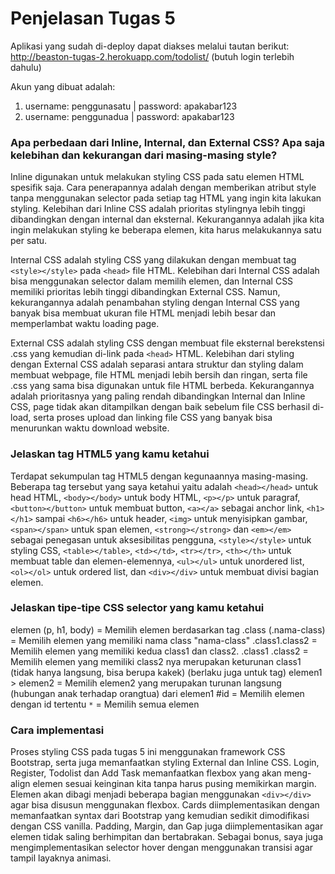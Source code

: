 # Penjelasan Tugas 5

Aplikasi yang sudah di-deploy dapat diakses melalui tautan berikut:
http://beaston-tugas-2.herokuapp.com/todolist/ (butuh login terlebih dahulu)

Akun yang dibuat adalah:
1. username: penggunasatu | password: apakabar123
2. username: penggunadua | password: apakabar123

### Apa perbedaan dari Inline, Internal, dan External CSS? Apa saja kelebihan dan kekurangan dari masing-masing style?
Inline digunakan untuk melakukan styling CSS pada satu elemen HTML spesifik saja. Cara penerapannya adalah dengan memberikan atribut style tanpa menggunakan selector pada setiap tag HTML yang ingin kita lakukan styling. Kelebihan dari Inline CSS adalah prioritas stylingnya lebih tinggi dibandingkan dengan internal dan eksternal. Kekurangannya adalah jika kita ingin melakukan styling ke beberapa elemen, kita harus melakukannya satu per satu.

Internal CSS adalah styling CSS yang dilakukan dengan membuat tag `<style></style>` pada `<head>` file HTML. Kelebihan dari Internal CSS adalah bisa menggunakan selector dalam memilih elemen, dan Internal CSS memiliki prioritas lebih tinggi dibandingkan External CSS. Namun, kekurangannya adalah penambahan styling dengan Internal CSS yang banyak bisa membuat ukuran file HTML menjadi lebih besar dan memperlambat waktu loading page.

External CSS adalah styling CSS dengan membuat file eksternal berekstensi .css yang kemudian di-link pada `<head>` HTML. Kelebihan dari styling dengan External CSS adalah separasi antara struktur dan styling dalam membuat webpage, file HTML menjadi lebih bersih dan ringan, serta file .css yang sama bisa digunakan untuk file HTML berbeda. Kekurangannya adalah prioritasnya yang paling rendah dibandingkan Internal dan Inline CSS, page tidak akan ditampilkan dengan baik sebelum file CSS berhasil di-load, serta proses upload dan linking file CSS yang banyak bisa menurunkan waktu download website.

### Jelaskan tag HTML5 yang kamu ketahui
Terdapat sekumpulan tag HTML5 dengan kegunaannya masing-masing. Beberapa tag tersebut yang saya ketahui yaitu adalah `<head></head>` untuk head HTML, `<body></body>` untuk body HTML, `<p></p>` untuk paragraf, `<button></button>` untuk membuat button, `<a></a>` sebagai anchor link, `<h1></h1>` sampai `<h6></h6>` untuk header, `<img>` untuk menyisipkan gambar, `<span></span>` untuk span elemen, `<strong></strong>` dan `<em></em>` sebagai penegasan untuk aksesibilitas pengguna, `<style></style>` untuk styling CSS, `<table></table>`, `<td></td>`, `<tr></tr>`, `<th></th>` untuk membuat table dan elemen-elemennya, `<ul></ul>` untuk unordered list,` <ol></ol>` untuk ordered list, dan `<div></div>` untuk membuat divisi bagian elemen.

### Jelaskan tipe-tipe CSS selector yang kamu ketahui
elemen (p, h1, body) = Memilih elemen berdasarkan tag
.class (.nama-class) = Memilih elemen yang memiliki nama class "nama-class"
.class1.class2 = Memilih elemen yang memiliki kedua class1 dan class2.
.class1 .class2 = Memilih elemen yang memiliki class2 nya merupakan keturunan class1 (tidak hanya langsung, bisa berupa kakek) (berlaku juga untuk tag)
elemen1 > elemen2 = Memilih elemen2 yang merupakan turunan langsung (hubungan anak terhadap orangtua) dari elemen1
#id = Memilih elemen dengan id tertentu
`*` = Memilih semua elemen

### Cara implementasi
Proses styling CSS pada tugas 5 ini menggunakan framework CSS Bootstrap, serta juga memanfaatkan styling External dan Inline CSS. Login, Register, Todolist dan Add Task memanfaatkan flexbox yang akan meng-align elemen sesuai keinginan kita tanpa harus pusing memikirkan margin. Elemen akan dibagi menjadi beberapa bagian menggunakan `<div></div>` agar bisa disusun menggunakan flexbox. Cards diimplementasikan dengan memanfaatkan syntax dari Bootstrap yang kemudian sedikit dimodifikasi dengan CSS vanilla. Padding, Margin, dan Gap juga diimplementasikan agar elemen tidak saling berhimpitan dan bertabrakan. Sebagai bonus, saya juga mengimplementasikan selector hover dengan menggunakan transisi agar tampil layaknya animasi.